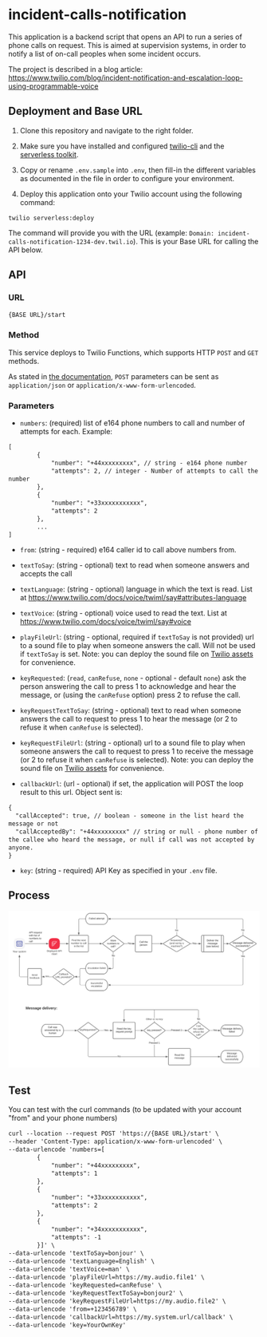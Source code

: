 # incident-calls-notification

This application is a backend script that opens an API to run a series of phone calls on request.
This is aimed at supervision systems, in order to notify a list of on-call peoples when some incident occurs.

The project is described in a blog article: https://www.twilio.com/blog/incident-notification-and-escalation-loop-using-programmable-voice

## Deployment and Base URL

1. Clone this repository and navigate to the right folder.

2. Make sure you have installed and configured [twilio-cli](twilio-cli":"https://www.twilio.com/docs/twilio-cli/quickstart) and the [serverless toolkit](https://www.twilio.com/docs/labs/serverless-toolkit/getting-started).

3. Copy or rename `.env.sample` into `.env`, then fill-in the different variables as documented in the file in order to configure your environment.  

4. Deploy this application onto your Twilio account using the following command:
```shell
twilio serverless:deploy
``` 

The command will provide you with the URL (example: `Domain: incident-calls-notification-1234-dev.twil.io`). This is your Base URL for calling the API below. 

## API

### URL 

```url
{BASE URL}/start
```

### Method

This service deploys to Twilio Functions, which supports HTTP `POST` and `GET` methods.

As stated in [the documentation](https://www.twilio.com/docs/runtime/functions/request-flow#supported-requests), `POST` parameters can be sent as `application/json` or `application/x-www-form-urlencoded`.  

### Parameters

* `numbers`: (required) list of e164 phone numbers to call and number of attempts for each. Example: 
```jsonc
[
        {
            "number": "+44xxxxxxxxx", // string - e164 phone number
            "attempts": 2, // integer - Number of attempts to call the number
        },
        {
            "number": "+33xxxxxxxxxxx",
            "attempts": 2
        },
        ...
]
```
* `from`: (string - required) e164 caller id to call above numbers from. 
  
* `textToSay`: (string - optional) text to read when someone answers and accepts the call

* `textLanguage`: (string - optional) language in which the text is read. List at https://www.twilio.com/docs/voice/twiml/say#attributes-language

* `textVoice`: (string - optional) voice used to read the text. List at https://www.twilio.com/docs/voice/twiml/say#voice

* `playFileUrl`: (string - optional, required if `textToSay` is not provided) url to a sound file to play when someone answers the call. Will not be used if `textToSay` is set. Note: you can deploy the sound file on [Twilio assets](https://support.twilio.com/hc/en-us/articles/360019105433-Getting-Started-with-Twilio-Assets) for convenience.  

* `keyRequested`: (`read`, `canRefuse`, `none` - optional - default `none`) ask the person answering the call to press 1 to acknowledge and hear the message, or (using the `canRefuse` option) press 2 to refuse the call. 

* `keyRequestTextToSay`: (string - optional) text to read when someone answers the call to request to press 1 to hear the message (or 2 to refuse it when `canRefuse` is selected).

* `keyRequestFileUrl`: (string - optional) url to a sound file to play when someone answers the call to request to press 1 to receive the message (or 2 to refuse it when `canRefuse` is selected).
  Note: you can deploy the sound file on [Twilio assets](https://support.twilio.com/hc/en-us/articles/360019105433-Getting-Started-with-Twilio-Assets) for convenience.
  
* `callbackUrl`: (url - optional) if set, the application will POST the loop result to this url. Object sent is: 
```jsonc
{
  "callAccepted": true, // boolean - someone in the list heard the message or not
  "callAcceptedBy": "+44xxxxxxxxx" // string or null - phone number of the callee who heard the message, or null if call was not accepted by anyone.
}
```

* `key`: (string - required) API Key as specified in your `.env` file. 

## Process

![Process Flow](IncidentEscalationLoop.svg)

## Test
You can test with the curl commands (to be updated with your account "from" and your phone numbers)

```shell
curl --location --request POST 'https://{BASE URL}/start' \
--header 'Content-Type: application/x-www-form-urlencoded' \
--data-urlencode 'numbers=[
        {
            "number": "+44xxxxxxxxx",
            "attempts": 1
        },
        {
            "number": "+33xxxxxxxxxxx",
            "attempts": 2
        },
        {
            "number": "+34xxxxxxxxxxx",
            "attempts": -1
        }]' \
--data-urlencode 'textToSay=bonjour' \
--data-urlencode 'textLanguage=English' \
--data-urlencode 'textVoice=man' \
--data-urlencode 'playFileUrl=https://my.audio.file1' \
--data-urlencode 'keyRequested=canRefuse' \
--data-urlencode 'keyRequestTextToSay=bonjour2' \
--data-urlencode 'keyRequestFileUrl=https://my.audio.file2' \
--data-urlencode 'from=+123456789' \
--data-urlencode 'callbackUrl=https://my.system.url/callback' \
--data-urlencode 'key=YourOwnKey'
```

